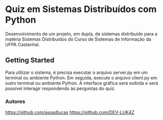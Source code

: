 # Quiz em Sistemas Distribuídos com Python

Desenvolvimento de um projeto, em dupla, de sistemas distribuido para a matéria Sistemas Distribuídos do Curso de Sistemas de Informação da UFPA Castanhal.

## Getting Started

Para utilizar o sistema, é precisa executar o arquivo server.py em um terminal ou ambiente Python. Em seguida, execute o arquivo client.py em outro terminal ou ambiente Python. A interface gráfica será exibida e será possível interagir respondendo às perguntas do quiz. 

### Autores

https://github.com/assadlucas
https://github.com/DEV-LUK4Z
